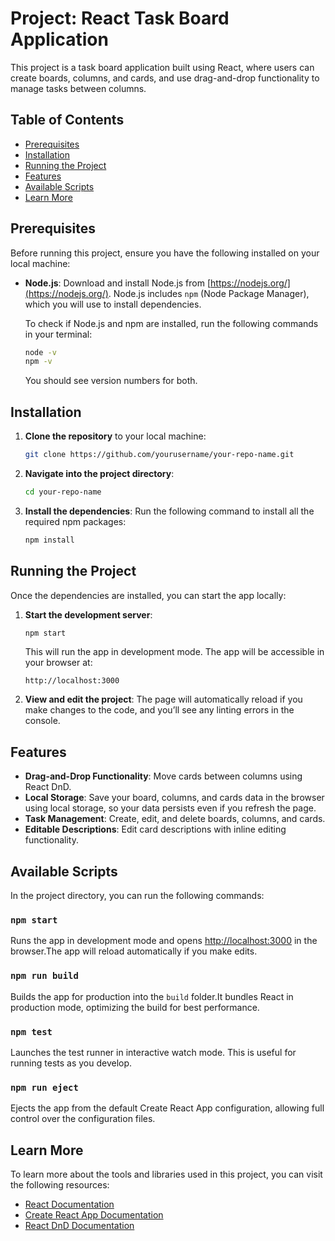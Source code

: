 
# Project: React Task Board Application

This project is a task board application built using React, where users can create boards, columns, and cards, and use drag-and-drop functionality to manage tasks between columns.

## Table of Contents
- [Prerequisites](#prerequisites)
- [Installation](#installation)
- [Running the Project](#running-the-project)
- [Features](#features)
- [Available Scripts](#available-scripts)
- [Learn More](#learn-more)

## Prerequisites

Before running this project, ensure you have the following installed on your local machine:

- **Node.js**: Download and install Node.js from [https://nodejs.org/](https://nodejs.org/). Node.js includes `npm` (Node Package Manager), which you will use to install dependencies.
  
  To check if Node.js and npm are installed, run the following commands in your terminal:
  ```bash
  node -v
  npm -v
  ```

  You should see version numbers for both.

## Installation

1. **Clone the repository** to your local machine:
   ```bash
   git clone https://github.com/yourusername/your-repo-name.git
   ```

2. **Navigate into the project directory**:
   ```bash
   cd your-repo-name
   ```

3. **Install the dependencies**:
   Run the following command to install all the required npm packages:
   ```bash
   npm install
   ```

## Running the Project

Once the dependencies are installed, you can start the app locally:

1. **Start the development server**:
   ```bash
   npm start
   ```

   This will run the app in development mode. The app will be accessible in your browser at:
   ```
   http://localhost:3000
   ```

2. **View and edit the project**:
   The page will automatically reload if you make changes to the code, and you’ll see any linting errors in the console.

## Features

- **Drag-and-Drop Functionality**: Move cards between columns using React DnD.
- **Local Storage**: Save your board, columns, and cards data in the browser using local storage, so your data persists even if you refresh the page.
- **Task Management**: Create, edit, and delete boards, columns, and cards.
- **Editable Descriptions**: Edit card descriptions with inline editing functionality.
  
## Available Scripts

In the project directory, you can run the following commands:

### `npm start`
Runs the app in development mode and opens [http://localhost:3000](http://localhost:3000) in the browser.The app will reload automatically if you make edits.

### `npm run build`
Builds the app for production into the `build` folder.It bundles React in production mode, optimizing the build for best performance.

### `npm test`
Launches the test runner in interactive watch mode. This is useful for running tests as you develop.

### `npm run eject`
Ejects the app from the default Create React App configuration, allowing full control over the configuration files.

## Learn More

To learn more about the tools and libraries used in this project, you can visit the following resources:

- [React Documentation](https://reactjs.org/)
- [Create React App Documentation](https://create-react-app.dev/docs/getting-started/)
- [React DnD Documentation](https://react-dnd.github.io/react-dnd/about)
